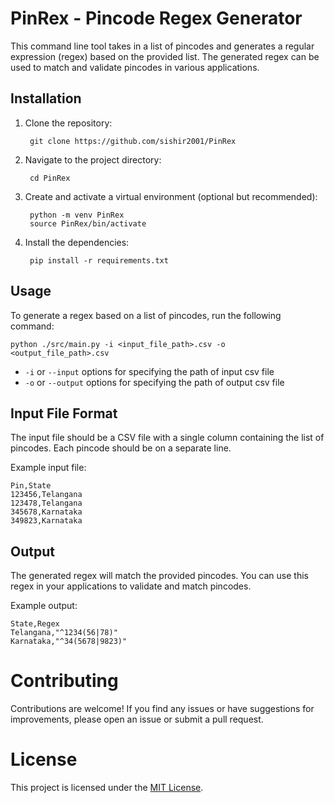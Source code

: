 # PinRex - Pincode Regex Generator

This command line tool takes in a list of pincodes and generates a regular expression (regex) based on the provided list. The generated regex can be used to match and validate pincodes in various applications.

## Installation

1. Clone the repository:
    
        git clone https://github.com/sishir2001/PinRex

2. Navigate to the project directory:

        cd PinRex

3. Create and activate a virtual environment (optional but recommended):

        python -m venv PinRex
        source PinRex/bin/activate

4. Install the dependencies:

        pip install -r requirements.txt

## Usage

To generate a regex based on a list of pincodes, run the following command:

    python ./src/main.py -i <input_file_path>.csv -o <output_file_path>.csv

- `-i` or `--input` options for specifying the path of input csv file
- `-o` or `--output` options for specifying the path of output csv file

## Input File Format

The input file should be a CSV file with a single column containing the list of pincodes. Each pincode should be on a separate line.

Example input file:

    Pin,State
    123456,Telangana
    123478,Telangana
    345678,Karnataka
    349823,Karnataka


## Output

The generated regex will match the provided pincodes. You can use this regex in your applications to validate and match pincodes.

Example output:

    State,Regex
    Telangana,"^1234(56|78)"
    Karnataka,"^34(5678|9823)"


# Contributing

Contributions are welcome! If you find any issues or have suggestions for improvements, please open an issue or submit a pull request.

# License

This project is licensed under the [MIT License](LICENSE).


